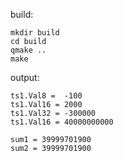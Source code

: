 build:
 
    mkdir build
    cd build
    qmake ..
    make
    
output:

    ts1.Val8 =  -100
    ts1.Val16 = 2000
    ts1.Val32 = -300000
    ts1.Val16 = 40000000000
    
    sum1 = 39999701900
    sum2 = 39999701900
